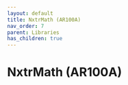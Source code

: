 ```yaml
---
layout: default
title: NxtrMath (AR100A)
nav_order: 7
parent: Libraries
has_children: true
---
```

# NxtrMath (AR100A)
